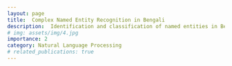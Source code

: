 ```yaml
---
layout: page
title:  Complex Named Entity Recognition in Bengali
description:  Identification and classification of named entities in Bengali language texts using transformer models with CRF and Random Forest baselines.
# img: assets/img/4.jpg
importance: 2
category: Natural Language Processing
# related_publications: true
---
```


